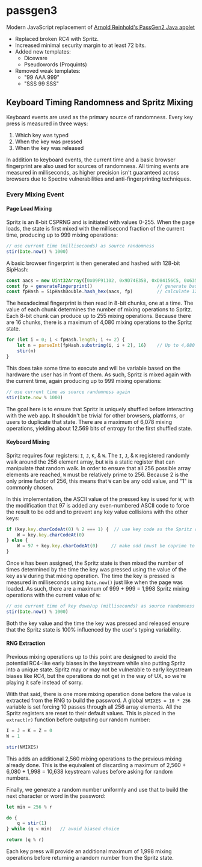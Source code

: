 # passgen3
Modern JavaScript replacement of [Arnold Reinhold's PassGen2 Java applet](https://theworld.com/~reinhold/passgen.html)

- Replaced broken RC4 with Spritz.
- Increased minimal security margin to at least 72 bits.
- Added new templates:
  - Diceware
  - Pseudowords (Proquints)
- Removed weak templates:
  - "99 AAA 999"
  - "SSS 99 SSS"

## Keyboard Timing Randomness and Spritz Mixing
Keyboard events are used as the primary source of randomness. Every key press is measured in three ways:

1. Which key was typed
2. When the key was pressed
3. When the key was released

In addition to keyboard events, the current time and a basic browser fingerprint are also used for sources of randomness.
All timing events are measured in milliseconds, as higher precision isn't guaranteed across browsers due to Spectre vulnerabilities and anti-fingerprinting techniques.

### Every Mixing Event
#### Page Load Mixing
Spritz is an 8-bit CSPRNG and is initiated with values 0-255. When the page loads, the state is first mixed with the millisecond fraction of the current time, producing up to 999 mixing operations:

```javascript
// use current time (milliseconds) as source randomness
stir(Date.now() % 1000)
```

A basic browser fingerprint is then generated and hashed with 128-bit SipHash:

```javascript
const aacs = new Uint32Array([0x09F91102, 0x9D74E35B, 0xD84156C5, 0x635688C0])
const fp = generateFingerprint()                        // generate basic browser fingerprint
const fpHash = SipHashDouble.hash_hex(aacs, fp)         // calculate 128-bit hash
```

The hexadecimal fingerprint is then read in 8-bit chunks, one at a time. The value of each chunk determines the number of mixing operations to Spritz. Each 8-bit chunk can produce up to 255 mixing operations. Because there are 16 chunks, there is a maximum of 4,080 mixing operations to the Spritz state.

```javascript
for (let i = 0; i < fpHash.length; i += 2) {
    let n = parseInt(fpHash.substring(i, i + 2), 16)    // Up to 4,080 mixes
    stir(n)
}
```

This does take some time to execute and will be variable based on the hardware the user has in front of them. As such, Spritz is mixed again with the current time, again producing up to 999 mixing operations:

```javascript
// use current time as source randomness again
stir(Date.now % 1000)
```

The goal here is to ensure that Spritz is uniquely shuffled before interacting with the web app. It shouldn't be trivial for other browsers, platforms, or users to duplicate that state. There are a maximum of 6,078 mixing operations, yielding about 12.569 bits of entropy for the first shuffled state.

#### Keyboard Mixing
Spritz requires four registers: `I`, `J`, `K`, & `W`. The `I`, `J`, & `K` registered randomly walk around the 256 element array, but `W` is a static register that can manipulate that random walk. In order to ensure that all 256 possible array elements are reached, `W` must be relatively prime to 256. Because 2 is the only prime factor of 256, this means that `W` can be any odd value, and "1" is commonly chosen.

In this implementation, the ASCII value of the pressed key is used for `W`, with the modification that 97 is added any even-numbered ASCII code to force the result to be odd and to prevent any key value collisions with the other keys:

```javascript
if (key.key.charCodeAt(0) % 2 === 1) {  // use key code as the Spritz register "W"
    W = key.key.charCodeAt(0)
} else {
    W = 97 + key.key.charCodeAt(0)     // make odd (must be coprime to 256) and don't collide with another key code
}
```

Once `W` has been assigned, the Spritz state is then mixed the number of times determined by the time the key was pressed using the value of the key as `W` during that mixing operation. The time the key is pressed is measured in milliseconds using `Date.now()` just like when the page was loaded. As such, there are a maximum of 999 + 999 = 1,998 Spritz mixing operations with the current value of `W`:

```javascript
// use current time of key down/up (milliseconds) as source randomness
stir(Date.now() % 1000)
```

Both the key value and the time the key was pressed and released ensure that the Spritz state is 100% influenced by the user's typing variability.

#### RNG Extraction
Previous mixing operations up to this point are designed to avoid the potential RC4-like early biases in the keystream while also putting Spritz into a unique state. Spritz may or may not be vulnerable to early keystream biases like RC4, but the operations do not get in the way of UX, so we're playing it safe instead of sorry.

With that said, there is one more mixing operation done before the value is extracted from the RNG to build the password. A global `NMIXES = 10 * 256` variable is set forcing 10 passes through all 256 array elements. All the Spritz registers are reset to their default values. This is placed in the `extract(r)` function before outputing our random number:

```javascript
I = J = K = Z = 0
W = 1

stir(NMIXES)
```
This adds an additional 2,560 mixing operations to the previous mixing already done. This is the equivalent of discarding a maximum of 2,560 + 6,080 + 1,998 = 10,638 keystream values before asking for random numbers.

Finally, we generate a random number uniformly and use that to build the next character or word in the password:

```javascript
let min = 256 % r

do {
    q = stir(1)
} while (q < min)   // avoid biased choice

return (q % r)
```

Each key press will provide an additional maximum of 1,998 mixing operations before returning a random number from the Spritz state.